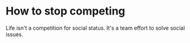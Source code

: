 # How to stop competing

Life isn't a competition for social status. It's a team effort to solve social issues. 
